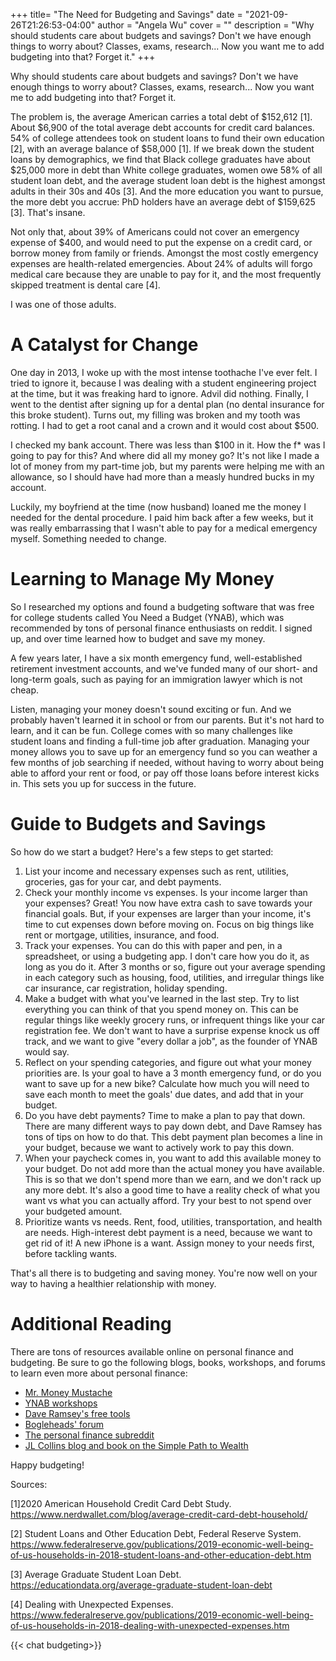 +++
title= "The Need for Budgeting and Savings"
date = "2021-09-26T21:26:53-04:00"
author = "Angela Wu"
cover = ""
description = "Why should students care about budgets and savings? Don't we have enough things to worry about? Classes, exams, research... Now you want me to add budgeting into that? Forget it."
+++

Why should students care about budgets and savings? Don't we have enough things to worry about? Classes, exams, research... Now you want me to add budgeting into that? Forget it.

The problem is, the average American carries a total debt of $152,612 [1]. About $6,900 of the total average debt accounts for credit card balances. 54% of college attendees took on student loans to fund their own education [2], with an average balance of $58,000 [1]. If we break down the student loans by demographics, we find that Black college graduates have about $25,000 more in debt than White college graduates, women owe 58% of all student loan debt, and the average student loan debt is the highest amongst adults in their 30s and 40s [3]. And the more education you want to pursue, the more debt you accrue: PhD holders have an average debt of $159,625 [3]. That's insane.

Not only that, about 39% of Americans could not cover an emergency expense of $400, and would need to put the expense on a credit card, or borrow money from family or friends. Amongst the most costly emergency expenses are health-related emergencies. About 24% of adults will forgo medical care because they are unable to pay for it, and the most frequently skipped treatment is dental care [4]. 

I was one of those adults.

# A Catalyst for Change

One day in 2013, I woke up with the most intense toothache I've ever felt. I tried to ignore it, because I was dealing with a student engineering project at the time, but it was freaking hard to ignore. Advil did nothing. Finally, I went to the dentist after signing up for a dental plan (no dental insurance for this broke student). Turns out, my filling was broken and my tooth was rotting. I had to get a root canal and a crown and it would cost about $500.

I checked my bank account. There was less than $100 in it. How the f* was I going to pay for this? And where did all my money go? It's not like I made a lot of money from my part-time job, but my parents were helping me with an allowance, so I should have had more than a measly hundred bucks in my account.

Luckily, my boyfriend at the time (now husband) loaned me the money I needed for the dental procedure. I paid him back after a few weeks, but it was really embarrassing that I wasn't able to pay for a medical emergency myself. Something needed to change.

# Learning to Manage My Money

So I researched my options and found a budgeting software that was free for college students called You Need a Budget (YNAB), which was recommended by tons of personal finance enthusiasts on reddit. I signed up, and over time learned how to budget and save my money.

A few years later, I have a six month emergency fund, well-established retirement investment accounts, and we've funded many of our short- and long-term goals, such as paying for an immigration lawyer which is not cheap.

Listen, managing your money doesn't sound exciting or fun. And we probably haven't learned it in school or from our parents. But it's not hard to learn, and it can be fun. College comes with so many challenges like student loans and finding a full-time job after graduation. Managing your money allows you to save up for an emergency fund so you can weather a few months of job searching if needed, without having to worry about being able to afford your rent or food, or pay off those loans before interest kicks in. This sets you up for success in the future.

# Guide to Budgets and Savings

So how do we start a budget? Here's a few steps to get started:

1. List your income and necessary expenses such as rent, utilities, groceries, gas for your car, and debt payments.
2. Check your monthly income vs expenses. Is your income larger than your expenses? Great! You now have extra cash to save towards your financial goals. But, if your expenses are larger than your income, it's time to cut expenses down before moving on. Focus on big things like rent or mortgage, utilities, insurance, and food.
3. Track your expenses. You can do this with paper and pen, in a spreadsheet, or using a budgeting app. I don't care how you do it, as long as you do it. After 3 months or so, figure out your average spending in each category such as housing, food, utilities, and irregular things like car insurance, car registration, holiday spending.
4. Make a budget with what you've learned in the last step. Try to list everything you can think of that you spend money on. This can be regular things like weekly grocery runs, or infrequent things like your car registration fee. We don't want to have a surprise expense knock us off track, and we want to give "every dollar a job", as the founder of YNAB would say.
5. Reflect on your spending categories, and figure out what your money priorities are. Is your goal to have a 3 month emergency fund, or do you want to save up for a new bike? Calculate how much you will need to save each month to meet the goals' due dates, and add that in your budget.
6. Do you have debt payments? Time to make a plan to pay that down. There are many different ways to pay down debt, and Dave Ramsey has tons of tips on how to do that. This debt payment plan becomes a line in your budget, because we want to actively work to pay this down.
7. When your paycheck comes in, you want to add this available money to your budget. Do not add more than the actual money you have available. This is so that we don't spend more than we earn, and we don't rack up any more debt. It's also a good time to have a reality check of what you want vs what you can actually afford. Try your best to not spend over your budgeted amount.
8. Prioritize wants vs needs. Rent, food, utilities, transportation, and health are needs. High-interest debt payment is a need, because we want to get rid of it! A new iPhone is a want. Assign money to your needs first, before tackling wants.

That's all there is to budgeting and saving money. You're now well on your way to having a healthier relationship with money.

# Additional Reading

There are tons of resources available online on personal finance and budgeting. Be sure to go the following blogs, books, workshops, and forums to learn even more about personal finance:

* [Mr. Money Mustache](https://www.mrmoneymustache.com/)
* [YNAB workshops](https://www.youneedabudget.com/free-workshops/)
* [Dave Ramsey's free tools](https://www.ramseysolutions.com/tools#getting-started)
* [Bogleheads' forum](https://bogleheads.org/forum/index.php)
* [The personal finance subreddit](http://reddit.com/r/personalfinance)
* [JL Collins blog and book on the Simple Path to Wealth](https://jlcollinsnh.com/about/)

Happy budgeting!

Sources:

[1]2020 American Household Credit Card Debt Study. https://www.nerdwallet.com/blog/average-credit-card-debt-household/

[2] Student Loans and Other Education Debt, Federal Reserve System. https://www.federalreserve.gov/publications/2019-economic-well-being-of-us-households-in-2018-student-loans-and-other-education-debt.htm

[3] Average Graduate Student Loan Debt. https://educationdata.org/average-graduate-student-loan-debt

[4] Dealing with Unexpected Expenses. https://www.federalreserve.gov/publications/2019-economic-well-being-of-us-households-in-2018-dealing-with-unexpected-expenses.htm

{{< chat budgeting>}}
